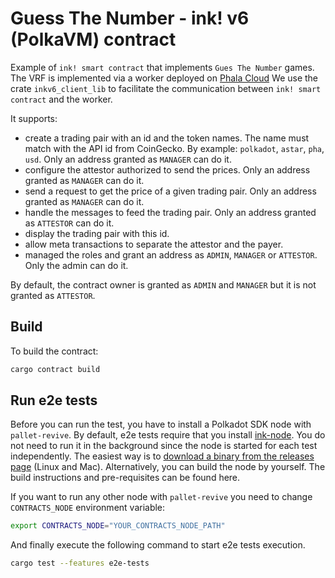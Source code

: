 # Guess The Number - ink! v6 (PolkaVM) contract

Example of `ink! smart contract` that implements `Gues The Number` games. The VRF is implemented via a worker deployed on [Phala Cloud](https://cloud.phala.network/)
We use the crate `inkv6_client_lib` to facilitate the communication between `ink! smart contract` and the worker. 

It supports:
 - create a trading pair with an id and the token names. The name must match with the API id from CoinGecko. By example: `polkadot`, `astar`, `pha`, `usd`. Only an address granted as `MANAGER` can do it.
 - configure the attestor authorized to send the prices. Only an address granted as `MANAGER` can do it.
 - send a request to get the price of a given trading pair. Only an address granted as `MANAGER` can do it.
 - handle the messages to feed the trading pair. Only an address granted as `ATTESTOR` can do it.
 - display the trading pair with this id.
 - allow meta transactions to separate the attestor and the payer.
 - managed the roles and grant an address as `ADMIN`, `MANAGER` or `ATTESTOR`. Only the admin can do it.

By default, the contract owner is granted as `ADMIN` and `MANAGER` but it is not granted as `ATTESTOR`.

## Build

To build the contract:

```bash
cargo contract build
```

## Run e2e tests

Before you can run the test, you have to install a Polkadot SDK node with `pallet-revive`.
By default, e2e tests require that you install [ink-node](https://github.com/use-ink/ink-node).
You do not need to run it in the background since the node is started for each test independently.
The easiest way is to [download a binary from the releases page](https://github.com/use-ink/ink-node/releases) (Linux and Mac).
Alternatively, you can build the node by yourself. The build instructions and pre-requisites can be found here.

If you want to run any other node with `pallet-revive` you need to change `CONTRACTS_NODE` environment variable:
```bash
export CONTRACTS_NODE="YOUR_CONTRACTS_NODE_PATH"
```

And finally execute the following command to start e2e tests execution.
```bash
cargo test --features e2e-tests
```
